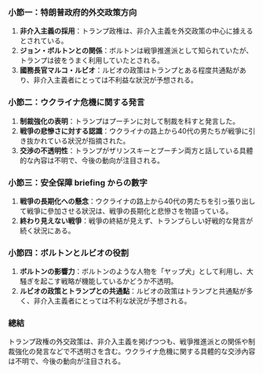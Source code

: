 ### 小節一：特朗普政府的外交政策方向  
1. **非介入主義の採用**：トランプ政権は、非介入主義を外交政策の中心に據えるとされている。  
2. **ジョン・ボルトンとの関係**：ボルトンは戦爭推進派として知られていたが、トランプは彼をうまく利用していたとされる。  
3. **國務長官マルコ・ルビオ**：ルビオの政策はトランプとある程度共通點があり、非介入主義者にとっては不利益な狀況が予想される。  

### 小節二：ウクライナ危機に関する発言  
1. **制裁強化の表明**：トランプはプーチンに対して制裁を科すと発言した。  
2. **戦爭の悲慘さに対する認識**：ウクライナの路上から40代の男たちが戦爭に引き抜かれている狀況が指摘された。  
3. **交渉の不透明性**：トランプがザリンスキーとプーチン両方と話している具體的な內容は不明で、今後の動向が注目される。  

### 小節三：安全保障 briefing からの數字  
1. **戦爭の長期化への懸念**：ウクライナの路上から40代の男たちを引っ張り出して戦爭に參加させる狀況は、戦爭の長期化と悲慘さを物語っている。  
2. **終わり見えない戦爭**：戦爭の終結が見えず、トランプらしい好戦的な発言が続く狀況にある。  

### 小節四：ボルトンとルビオの役割  
1. **ボルトンの影響力**：ボルトンのような人物を「ヤップ犬」として利用し、大騒ぎを起こす戦略が機能しているかどうか不透明。  
2. **ルビオの政策とトランプとの共通點**：ルビオの政策はトランプと共通點が多く、非介入主義者にとっては不利な狀況が予想される。  

### 總結  
トランプ政権の外交政策は、非介入主義を掲げつつも、戦爭推進派との関係や制裁強化の発言などで不透明さを含む。ウクライナ危機に関する具體的な交渉內容は不明で、今後の動向が注目される。